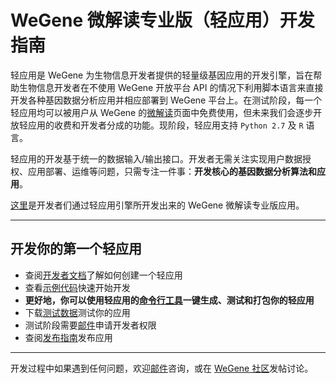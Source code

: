 # WeGene 微解读专业版（轻应用）开发指南 #

轻应用是 WeGene 为生物信息开发者提供的轻量级基因应用的开发引擎，旨在帮助生物信息开发者在不使用 WeGene 开放平台 API 的情况下利用脚本语言来直接开发各种基因数据分析应用并相应部署到 WeGene 平台上。在测试阶段，每一个轻应用均可以被用户从 WeGene 的[微解读](https://www.wegene.com/crowdsourcing/)页面中免费使用，但未来我们会逐步开放轻应用的收费和开发者分成的功能。现阶段，轻应用支持 `Python 2.7` 及 `R` 语言。

轻应用的开发基于统一的数据输入/输出接口。开发者无需关注实现用户数据授权、应用部署、运维等问题，只需专注一件事：**开发核心的基因数据分析算法和应用**。

[这里](https://www.wegene.com/crowdsourcing/topics/7)是开发者们通过轻应用引擎所开发出来的 WeGene 微解读专业版应用。

---

## 开发你的第一个轻应用 ##

- 查阅[开发者文档](https://github.com/wegene-llc/weapp-developer-guide/blob/master/docs/weapp-developer-guide.md)了解如何创建一个轻应用
- 查看[示例代码](https://github.com/wegene-llc/weapp-developer-guide/tree/master/examples)快速开始开发
- **更好地，你可以使用轻应用的[命令行工具](https://github.com/wegene-llc/wegene-weapp-cli)一键生成、测试和打包你的轻应用**
- 下载[测试数据](https://github.com/wegene-llc/weapp-developer-guide/tree/master/data)测试你的应用
- 测试阶段需要[邮件](mailto:api@wegene.com?subject=轻应用开发者权限申请)申请开发者权限
- 查阅[发布指南](https://github.com/wegene-llc/weapp-developer-guide/blob/master/docs/weapp-publish-guide.md)发布应用

---

开发过程中如果遇到任何问题，欢迎[邮件](mailto:api@wegene.com?subject=轻应用开发问题)咨询，或在 [WeGene 社区](https://www.wegene.com/group/%E5%BC%80%E5%8F%91%E8%80%85%E5%B0%8F%E7%BB%84)发帖讨论。
